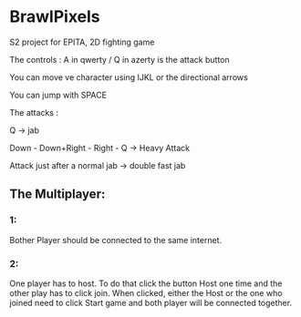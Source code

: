 # BrawlPixels
S2 project for EPITA, 2D fighting game


The controls : 
A in qwerty / Q in azerty is the attack button 

You can move ve character using IJKL or the directional arrows

You can jump with SPACE



The attacks : 

Q -> jab

Down - Down+Right - Right - Q -> Heavy Attack

Attack just after a normal jab -> double fast jab

## The Multiplayer:
### 1:
Bother Player should be connected to the same internet.
### 2:
One player has to host. To do that click the button Host one time and the other play has to click join. When clicked, either the Host or the one who joined need to click Start game and both player will be connected together.

